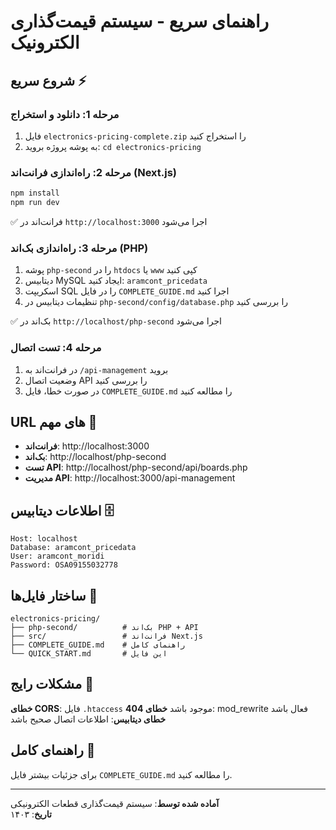 # راهنمای سریع - سیستم قیمت‌گذاری الکترونیک

## شروع سریع ⚡

### مرحله 1: دانلود و استخراج
1. فایل `electronics-pricing-complete.zip` را استخراج کنید
2. به پوشه پروژه بروید: `cd electronics-pricing`

### مرحله 2: راه‌اندازی فرانت‌اند (Next.js)
```bash
npm install
npm run dev
```
✅ فرانت‌اند در `http://localhost:3000` اجرا می‌شود

### مرحله 3: راه‌اندازی بک‌اند (PHP)
1. پوشه `php-second` را در `htdocs` یا `www` کپی کنید
2. دیتابیس MySQL ایجاد کنید: `aramcont_pricedata`
3. اسکریپت SQL را در فایل `COMPLETE_GUIDE.md` اجرا کنید
4. تنظیمات دیتابیس در `php-second/config/database.php` را بررسی کنید

✅ بک‌اند در `http://localhost/php-second` اجرا می‌شود

### مرحله 4: تست اتصال
1. در فرانت‌اند به `/api-management` بروید
2. وضعیت اتصال API را بررسی کنید
3. در صورت خطا، فایل `COMPLETE_GUIDE.md` را مطالعه کنید

## URL های مهم 🔗

- **فرانت‌اند**: http://localhost:3000
- **بک‌اند**: http://localhost/php-second
- **تست API**: http://localhost/php-second/api/boards.php
- **مدیریت API**: http://localhost:3000/api-management

## اطلاعات دیتابیس 🗄️

```
Host: localhost
Database: aramcont_pricedata
User: aramcont_moridi
Password: OSA09155032778
```

## ساختار فایل‌ها 📁

```
electronics-pricing/
├── php-second/          # بک‌اند PHP + API
├── src/                 # فرانت‌اند Next.js
├── COMPLETE_GUIDE.md    # راهنمای کامل
└── QUICK_START.md       # این فایل
```

## مشکلات رایج 🔧

**خطای CORS**: فایل `.htaccess` موجود باشد
**خطای 404**: mod_rewrite فعال باشد  
**خطای دیتابیس**: اطلاعات اتصال صحیح باشد

## راهنمای کامل 📖

برای جزئیات بیشتر فایل `COMPLETE_GUIDE.md` را مطالعه کنید.

---
**آماده شده توسط**: سیستم قیمت‌گذاری قطعات الکترونیکی  
**تاریخ**: ۱۴۰۳ 